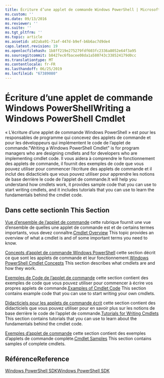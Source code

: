 ```yaml
---
title: Écriture d’une applet de commande Windows PowerShell | Microsoft Docs
ms.custom: ''
ms.date: 09/13/2016
ms.reviewer: ''
ms.suite: ''
ms.tgt_pltfrm: ''
ms.topic: article
ms.assetid: a82aba91-71af-447d-b9ef-b6b6ac7d9de4
caps.latest.revision: 19
ms.openlocfilehash: 1b8ff219e275279fdf603fc2336a8052e64f3a95
ms.sourcegitcommit: b8427ec6fbacee08da1a580743c338524179d0cc
ms.translationtype: MT
ms.contentlocale: fr-FR
ms.lasthandoff: 06/25/2019
ms.locfileid: "67389080"
---
```

# <a name="writing-a-windows-powershell-cmdlet"></a><span data-ttu-id="63322-102">Écriture d’une applet de commande Windows PowerShell</span><span class="sxs-lookup"><span data-stu-id="63322-102">Writing a Windows PowerShell Cmdlet</span></span>

<span data-ttu-id="63322-103">« L’écriture d’une applet de commande Windows PowerShell » est pour les responsables de programme qui concevez des applets de commande et pour les développeurs qui implémentent le code de l’applet de commande.</span><span class="sxs-lookup"><span data-stu-id="63322-103">"Writing a Windows PowerShell Cmdlet" is for program managers who are designing cmdlets and for developers who are implementing cmdlet code.</span></span> <span data-ttu-id="63322-104">Il vous aidera à comprendre le fonctionnement des applets de commande, il fournit des exemples de code que vous pouvez utiliser pour commencer l’écriture des applets de commande et il inclut des didacticiels que vous pouvez utiliser pour apprendre les notions de base derrière le code de l’applet de commande.</span><span class="sxs-lookup"><span data-stu-id="63322-104">It will help you understand how cmdlets work, it provides sample code that you can use to start writing cmdlets, and it includes tutorials that you can use to learn the fundamentals behind the cmdlet code.</span></span>

## <a name="in-this-section"></a><span data-ttu-id="63322-105">Dans cette section</span><span class="sxs-lookup"><span data-stu-id="63322-105">In This Section</span></span>

<span data-ttu-id="63322-106">[Vue d’ensemble de l’applet de commande](./cmdlet-overview.md) cette rubrique fournit une vue d’ensemble de quelles une applet de commande est et de certains termes importants, vous devez connaître.</span><span class="sxs-lookup"><span data-stu-id="63322-106">[Cmdlet Overview](./cmdlet-overview.md) This topic provides an overview of what a cmdlet is and of some important terms you need to know.</span></span>

<span data-ttu-id="63322-107">[Concepts d’applet de commande Windows PowerShell](./windows-powershell-cmdlet-concepts.md) cette section décrit ce que sont les applets de commande et leur fonctionnement.</span><span class="sxs-lookup"><span data-stu-id="63322-107">[Windows PowerShell Cmdlet Concepts](./windows-powershell-cmdlet-concepts.md) This section describes what cmdlets are and how they work.</span></span>

<span data-ttu-id="63322-108">[Exemples de Code de l’applet de commande](./examples-of-cmdlet-code.md) cette section contient des exemples de code que vous pouvez utiliser pour commencer à écrire vos propres applets de commande.</span><span class="sxs-lookup"><span data-stu-id="63322-108">[Examples of Cmdlet Code](./examples-of-cmdlet-code.md) This section contains example code that you can use to start writing your own cmdlets.</span></span>

<span data-ttu-id="63322-109">[Didacticiels pour les applets de commande écrit](./tutorials-for-writing-cmdlets.md) cette section contient des didacticiels que vous pouvez utiliser pour en savoir plus sur les notions de base derrière le code de l’applet de commande.</span><span class="sxs-lookup"><span data-stu-id="63322-109">[Tutorials for Writing Cmdlets](./tutorials-for-writing-cmdlets.md) This section contains tutorials that you can use to learn about the fundamentals behind the cmdlet code.</span></span>

<span data-ttu-id="63322-110">[Exemples d’applet de commande](./cmdlet-samples.md) cette section contient des exemples d’applets de commande complète.</span><span class="sxs-lookup"><span data-stu-id="63322-110">[Cmdlet Samples](./cmdlet-samples.md) This section contains samples of complete cmdlets.</span></span>

## <a name="reference"></a><span data-ttu-id="63322-111">Référence</span><span class="sxs-lookup"><span data-stu-id="63322-111">Reference</span></span>

[<span data-ttu-id="63322-112">Windows PowerShell SDK</span><span class="sxs-lookup"><span data-stu-id="63322-112">Windows PowerShell SDK</span></span>](../windows-powershell-reference.md)
